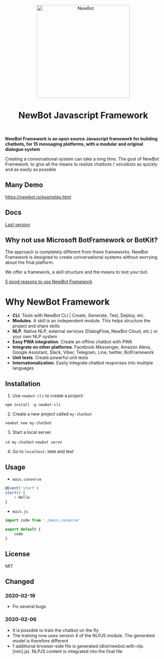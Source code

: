 <!-- <HEADER> // IGNORE IT -->
<p align="center">
  <img src="https://newbot.io/images/logo-medium.png" alt="NewBot" height="300px"/>
</p>

<div align="center">
  <h1>NewBot Javascript Framework</h1>
</div>

<br />

**NewBot Framework is an open source Javascript framework for building chatbots, for 15 messaging platforms, with a modular and original dialogue system**

Creating a conversational system can take a long time. The goal of NewBot Framework: to give all the means to realize chatbots / voicebots as quickly and as easily as possible

## Many Demo

https://newbot.io/examples.html

## Docs

[Last version](https://newbot.io/en/docs)

## Why not use Microsoft BotFramework or BotKit?

The approach is completely different from these frameworks. NewBot Framework is designed to create conversational systems without worrying about the final platform.

We offer a framework, a skill structure and the means to test your bot.

[5 good reasons to use NewBot Framework](https://medium.com/@NewBot/5-good-reasons-to-use-newbot-framework-5fee63839a8e)

# Why NewBot Framework

- **CLI**. Tools with NewBot CLI | Create, Generate, Test, Deploy, etc.
- **Modules**. A skill is an independent module. This helps structure the project and share skills
- **NLP**. Native NLP, external services (DialogFlow, NewBot Cloud, etc.) or your own NLP system
- **Easy PWA integration**. Create an offline chatbot with PWA
- **Integrate on other platforms**. Facebook Messenger, Amazon Alexa, Google Assistant, Slack, Viber, Telegram, Line, twitter, BotFramework
- **Unit tests**. Create powerful unit tests
- **Internationalization**. Easily integrate chatbot responses into multiple languages

## Installation

1. Use `newbot-cli` to create a project:

`npm install -g newbot-cli`

2. Create a new project called `my-chatbot`

`newbot new my-chatbot`

3. Start a local server

`cd my-chatbot`
`newbot serve`

4. Go to `localhost:3000` and test

## Usage

- `main.converse`

```ts
@Event('start')
start() {
    > Hello
}
```

- `main.js`

```js
import code from './main.converse'

export default {
    code
}
```

## License

MIT

## Changed

### 2020-02-19

- Fix several bugs

### 2020-02-06

- It is possible to train the chatbot on the fly
- The training now uses version 4 of the NLPJS module. The generated model is therefore different
- 1 additional browser-side file is generated (dist/newbot.with-nlp.[min].js). NLPJS content is integrated into the final file